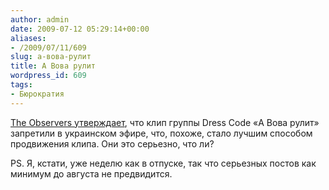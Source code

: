 ```yaml
---
author: admin
date: 2009-07-12 05:29:14+00:00
aliases:
- /2009/07/11/609
slug: а-вова-рулит
title: А Вова рулит
wordpress_id: 609
tags:
- Бюрократия
---
```


[The Observers утверждает](http://observers.france24.com/en/content/20090123-putin-superhero-banished-ukrainian-airwaves-dress-code-song), что клип группы Dress Code «А Вова рулит» запретили в украинском эфире, что, похоже, стало лучшим способом продвижения клипа. Они это серьезно, что ли?

PS. Я, кстати, уже неделю как в отпуске, так что серьезных постов как минимум до августа не предвидится.
